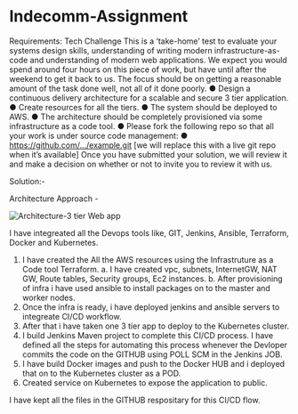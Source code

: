 

# Indecomm-Assignment

Requirements:
Tech Challenge
This is a ‘take-home’ test to evaluate your systems design skills, understanding of writing
modern infrastructure-as-code and understanding of modern web applications. We expect
you would spend around four hours on this piece of work, but have until after the weekend to
get it back to us. The focus should be on getting a reasonable amount of the task done well,
not all of it done poorly.
● Design a continuous delivery architecture for a scalable and secure 3 tier application.
● Create resources for all the tiers.
● The system should be deployed to AWS.
● The architecture should be completely provisioned via some infrastructure as a code
tool.
● Please fork the following repo so that all your work is under source code
management:
● https://github.com/.../example.git [we will replace this with a live git repo when it’s
available]
Once you have submitted your solution, we will review it and make a decision on whether
or not to invite you to review it with us.



Solution:- 

Architecture Approach - 

![Architecture-3 tier Web app](https://user-images.githubusercontent.com/38713873/83965637-41dbb780-a8ca-11ea-9b67-02771389efcf.PNG)

I have integreated all the Devops tools like, GIT, Jenkins, Ansible, Terraform, Docker and Kubernetes.
 1. I have created the All the AWS resources using the Infrastruture as a Code tool Terraform.
      a. I have created vpc, subnets, InternetGW, NAT GW, Route tables, Security groups, Ec2 instances.
      b. After provisioning of infra i have used ansible to install packages on to the master and worker nodes. 
2. Once the infra is ready, i have deployed jenkins and ansible servers to integreate CI/CD workflow. 
3. After that i have taken one 3 tier app to deploy to the Kubernetes cluster. 
4. I build Jenkins Maven project to complete this CI/CD process. I have defined all the steps for automating this process whenever the Devloper commits the code on the GITHUB using POLL SCM in the Jenkins JOB. 
5. I have build Docker images and push to the Docker HUB and i deployed that on to the Kubernetes cluster as a POD.
6. Created service on Kubernetes to expose the application to public.

I have kept all the files in the GITHUB respositary for this CI/CD flow.
